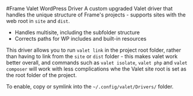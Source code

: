 #Frame Valet WordPress Driver
A custom upgraded Valet driver that handles the unique structure of Frame's projects - supports sites with the web root in `site` and `dist`.

- Handles multisite, including the subfolder structure
- Corrects paths for WP includes and built-in resources

This driver allows you to run `valet link` in the project root folder, rather than having to link from the `site` or `dist` folder - this makes valet work better overall, and commands such as `valet isolate`, `valet php` and `valet composer` will work with less complications whe the Valet site root is set as the root folder of the project.

To enable, copy or symlink into the `~/.config/valet/Drivers/` folder.